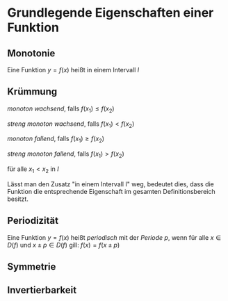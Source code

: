 # Grundlegende Eigenschaften einer Funktion

## Monotonie

Eine Funktion $y=f(x)$ heißt in einem Intervall $I$

## Krümmung

*monoton wachsend*, falls $f(x_1) \leq f(x_2)$

*streng monoton wachsend*, falls $f(x_1) < f(x_2)$

*monoton fallend*, falls $f(x_1) \geq f(x_2)$

*streng monoton fallend*, falls $f(x_1) > f(x_2)$

für alle $x_1 < x_2$ in $I$

Lässt man den Zusatz "in einem Intervall I" weg, bedeutet dies, dass die Funktion die entsprechende Eigenschaft im gesamten Definitionsbereich besitzt.

## Periodizität

Eine Funktion $y=f(x)$ heißt *periodisch* mit der *Periode p*, wenn für alle $x \in D(f)$ und $x \pm p \in D(f)$ gill: $f(x) = f(x \pm p)$

## Symmetrie

## Invertierbarkeit
